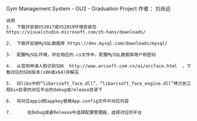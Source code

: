 Gym Management System - GU2 - Graduation Project
	作者：   刘尚远
	
	说明
	1.	下载并安装VS2017或VS2019环境安装包 https://visualstudio.microsoft.com/zh-hans/downloads/
	
	2.	下载并安装MySQL数据库 https://dev.mysql.com/downloads/mysql/
	
	3.	配置MySQL环境，并在相应的.cs文件中，配置MySQL数据库用户和密码
	
	4.	从官网申请人脸识别SDK  http://www.arcsoft.com.cn/ai/arcface.html  ，下载对应的SDK版本(x86或x64)并解压
	
	5.	将libs中的“libarcsoft_face.dll”、“libarcsoft_face_engine.dll”拷贝到工程bin目录的对应平台的debug或release目录下
	
	6.	将对应appid和appkey替换App.config文件中对应内容
	
	7.      在Debug或者Release中选择配置管理器，选择对应的平台
